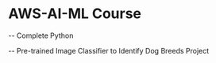 # AWS-AI-ML Course

-- Complete Python 

-- Pre-trained Image Classifier to Identify Dog Breeds Project
